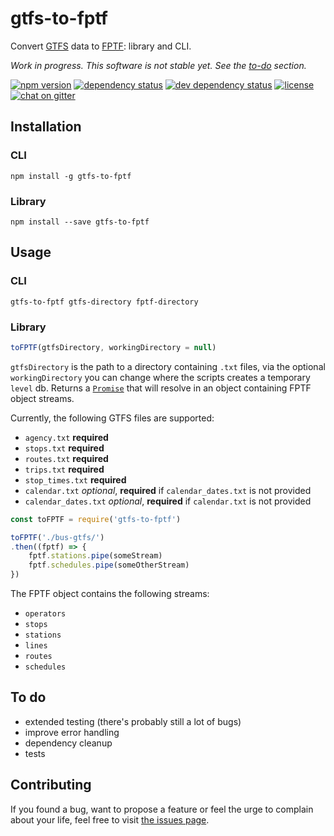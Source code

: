 # gtfs-to-fptf

Convert [GTFS](https://developers.google.com/transit/gtfs/) data to [FPTF](https://github.com/public-transport/friendly-public-transport-format): library and CLI.

*Work in progress. This software is not stable yet. See the [to-do](#to-do) section.*

[![npm version](https://img.shields.io/npm/v/gtfs-to-fptf.svg)](https://www.npmjs.com/package/gtfs-to-fptf)
[![dependency status](https://img.shields.io/david/public-transport/gtfs-to-fptf.svg)](https://david-dm.org/public-transport/gtfs-to-fptf)
[![dev dependency status](https://img.shields.io/david/dev/public-transport/gtfs-to-fptf.svg)](https://david-dm.org/public-transport/gtfs-to-fptf#info=devDependencies)
[![license](https://img.shields.io/github/license/public-transport/gtfs-to-fptf.svg?style=flat)](LICENSE)
[![chat on gitter](https://badges.gitter.im/juliuste.svg)](https://gitter.im/juliuste)

## Installation

### CLI
```shell
npm install -g gtfs-to-fptf
```

### Library

```shell
npm install --save gtfs-to-fptf
```

## Usage

### CLI

```shell
gtfs-to-fptf gtfs-directory fptf-directory
```

### Library

```js
toFPTF(gtfsDirectory, workingDirectory = null)
```

`gtfsDirectory` is the path to a directory containing `.txt` files, via the optional `workingDirectory` you can change where the scripts creates a temporary `level` db.
Returns a [`Promise`](https://developer.mozilla.org/en-US/docs/Web/JavaScript/Reference/Global_Objects/promise) that will resolve in an object containing FPTF object streams.

Currently, the following GTFS files are supported:

- `agency.txt` **required**
- `stops.txt` **required**
- `routes.txt` **required**
- `trips.txt` **required**
- `stop_times.txt` **required**
- `calendar.txt` *optional*, **required** if `calendar_dates.txt` is not provided
- `calendar_dates.txt` *optional*, **required** if `calendar.txt` is not provided

```js
const toFPTF = require('gtfs-to-fptf')

toFPTF('./bus-gtfs/')
.then((fptf) => {
    fptf.stations.pipe(someStream)
    fptf.schedules.pipe(someOtherStream)
})
```

The FPTF object contains the following streams:
- `operators`
- `stops`
- `stations`
- `lines`
- `routes`
- `schedules`

## To do

- extended testing (there's probably still a lot of bugs)
- improve error handling
- dependency cleanup
- tests

## Contributing

If you found a bug, want to propose a feature or feel the urge to complain about your life, feel free to visit [the issues page](https://github.com/public-transport/gtfs-to-fptf/issues).
